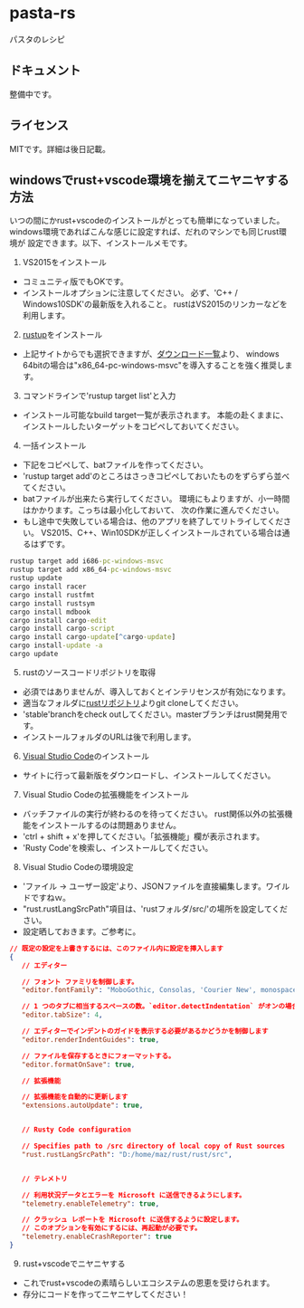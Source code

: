 # pasta-rs
パスタのレシピ

## ドキュメント
整備中です。

## ライセンス
MITです。詳細は後日記載。

## windowsでrust+vscode環境を揃えてニヤニヤする方法
いつの間にかrust+vscodeのインストールがとっても簡単になっていました。
windows環境であればこんな感じに設定すれば、だれのマシンでも同じrust環境が
設定できます。以下、インストールメモです。

1. VS2015をインストール
 * コミュニティ版でもOKです。
 * インストールオプションに注意してください。
   必ず、'C++ / Windows10SDK'の最新版を入れること。
   rustはVS2015のリンカーなどを利用します。

2. [rustup][rustup]をインストール
 * 上記サイトからでも選択できますが、[ダウンロード一覧][rustup_items]より、
   windows 64bitの場合は"x86_64-pc-windows-msvc"を導入することを強く推奨します。

3. コマンドラインで'rustup target list'と入力
 * インストール可能なbuild target一覧が表示されます。
   本能の赴くままに、インストールしたいターゲットをコピペしておいてください。

4. 一括インストール
 * 下記をコピペして、batファイルを作ってください。
 * 'rustup target add'のところはさっきコピペしておいたものをずらずら並べてください。
 * batファイルが出来たら実行してください。
   環境にもよりますが、小一時間はかかります。こっちは最小化しておいて、
   次の作業に進んでください。
 * もし途中で失敗している場合は、他のアプリを終了してリトライしてください。
   VS2015、C++、Win10SDKが正しくインストールされている場合は通るはずです。

```inst.bat
rustup target add i686-pc-windows-msvc
rustup target add x86_64-pc-windows-msvc
rustup update
cargo install racer
cargo install rustfmt
cargo install rustsym
cargo install mdbook
cargo install cargo-edit
cargo install cargo-script
cargo install cargo-update[^cargo-update]
cargo install-update -a
cargo update
```
[^cargo-update]:ビルド中に"rc.exe"が要求される場合は、事前にWindows SDKをインストールし、/bin/x64/ にPATHを通しておくこと。
                通常はVS2015のインストール時に最新のWindows10SDKを一緒にインストールしておけばよきに計らってくれる。

5. rustのソースコードリポジトリを取得
 * 必須ではありませんが、導入しておくとインテリセンスが有効になります。
 * 適当なフォルダに[rustリポジトリ][rust_src]よりgit cloneしてください。
 * 'stable'branchをcheck outしてください。masterブランチはrust開発用です。
 * インストールフォルダのURLは後で利用します。

6. [Visual Studio Code][vscode]のインストール
 * サイトに行って最新版をダウンロードし、インストールしてください。

7. Visual Studio Codeの拡張機能をインストール
 * バッチファイルの実行が終わるのを待ってください。
   rust関係以外の拡張機能をインストールするのは問題ありません。
 * 'ctrl + shift + x'を押してください。「拡張機能」欄が表示されます。
 * 'Rusty Code'を検索し、インストールしてください。

8. Visual Studio Codeの環境設定
 * 'ファイル -> ユーザー設定'より、JSONファイルを直接編集します。ワイルドですねｗ。
 * "rust.rustLangSrcPath"項目は、'rustフォルダ/src/'の場所を設定してください。
 * 設定晒しておきます。ご参考に。

 ```settings.json
// 既定の設定を上書きするには、このファイル内に設定を挿入します
{
    // エディター

    // フォント ファミリを制御します。
    "editor.fontFamily": "MoboGothic, Consolas, 'Courier New', monospace",

    // 1 つのタブに相当するスペースの数。`editor.detectIndentation` がオンの場合、この設定はファイル コンテンツに基づいて上書きされます。
    "editor.tabSize": 4,

    // エディターでインデントのガイドを表示する必要があるかどうかを制御します
    "editor.renderIndentGuides": true,

    // ファイルを保存するときにフォーマットする。
    "editor.formatOnSave": true,

    // 拡張機能

    // 拡張機能を自動的に更新します
    "extensions.autoUpdate": true,


    // Rusty Code configuration

    // Specifies path to /src directory of local copy of Rust sources
    "rust.rustLangSrcPath": "D:/home/maz/rust/rust/src",


    // テレメトリ

    // 利用状況データとエラーを Microsoft に送信できるようにします。
    "telemetry.enableTelemetry": true,

    // クラッシュ レポートを Microsoft に送信するように設定します。
    // このオプションを有効にするには、再起動が必要です。
    "telemetry.enableCrashReporter": true
}
 ```

9. rust+vscodeでニヤニヤする
 * これでrust+vscodeの素晴らしいエコシステムの恩恵を受けられます。
 * 存分にコードを作ってニヤニヤしてください！


[rustup]: https://www.rustup.rs/ "rustup"
[rustup_items]: https://github.com/rust-lang-nursery/rustup.rs/#other-installation-methods "ダウンロード一覧"
[rust_src]: https://github.com/rust-lang/rust "rustリポジトリ"
[vscode]: https://code.visualstudio.com/ "Visual Studio Code"
